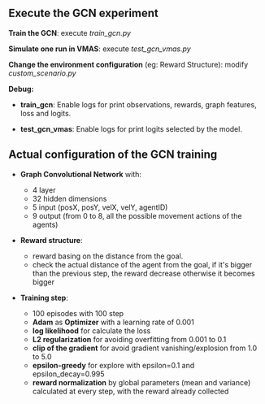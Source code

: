 ## Execute the GCN experiment

**Train the GCN**: execute *train_gcn.py*

**Simulate one run in VMAS**: execute *test_gcn_vmas.py*

**Change the environment configuration** (eg: Reward Structure): modify *custom_scenario.py*

**Debug:**

- **train_gcn**: Enable logs for print observations, rewards, graph features, loss and logits.

- **test_gcn_vmas**: Enable logs for print logits selected by the model.

## Actual configuration of the GCN training

- **Graph Convolutional Network** with:

    - 4 layer
    - 32 hidden dimensions
    - 5 input (posX, posY, velX, velY, agentID)
    - 9 output (from 0 to 8, all the possible movement actions of the agents)
	


- **Reward structure**:
	- reward basing on the distance from the goal.
	- check the actual distance of the agent from the goal, if it's bigger than the previous step, the reward decrease otherwise it becomes bigger

- **Training step**:
    - 100 episodes with 100 step
    - **Adam** as **Optimizer** with a learning rate of 0.001
	- **log likelihood** for calculate the loss
	- **L2 regularization** for avoiding overfitting from 0.001 to 0.1
	- **clip of the gradient** for avoid gradient vanishing/explosion from 1.0 to 5.0
	- **epsilon-greedy** for explore with epsilon=0.1 and epsilon_decay=0.995
	- **reward normalization** by global parameters (mean and variance) calculated at every step, with the reward already collected
